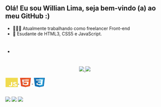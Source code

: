 <h2> Olá! Eu sou Willian Lima, seja bem-vindo (a) ao meu GitHub :) </h2>

- 👨🏽‍💻 Atualmente trabalhando como freelancer Front-end
- 📕 Esudante de HTML3, CSS5 e JavaScript.
- #
<div align="center">
  <a href="https://github.com/wil-devv">
  <img height="180em" src="https://github-readme-stats.vercel.app/api?username=wil-devv&show_icons=true&theme=midnight-purple&include_all_commits=true&count_private=true"/>
  <img height="180em" src="https://github-readme-stats.vercel.app/api/top-langs/?username=wil-devv&layout=compact&langs_count=7&theme=midnight-purple"/>
</div>

<div style="display: inline_block"><br>
  <img align="center" alt="wil-Js" height="30" width="40" src="https://raw.githubusercontent.com/devicons/devicon/master/icons/javascript/javascript-plain.svg">
  <img align="center" alt="wil-HTML" height="30" width="40" src="https://raw.githubusercontent.com/devicons/devicon/master/icons/html5/html5-original.svg">
  <img align="center" alt="wil-CSS" height="30" width="40" src="https://raw.githubusercontent.com/devicons/devicon/master/icons/css3/css3-original.svg">
</div>

##

<div>
 <a href="https://instagram.com/wil_ln" target="_blank"><img src="https://img.shields.io/badge/-Instagram-%23E4405F?style=for-the-badge&logo=instagram&logoColor=white" target="_blank"></a>
  <a href = "mailto:wil.nascimento2001@gmail.com"><img src="https://img.shields.io/badge/-Gmail-%23333?style=for-the-badge&logo=gmail&logoColor=white" target="_blank"></a>
  <a href="https://www.linkedin.com/in/willianlima-dev" target="_blank"><img src="https://img.shields.io/badge/LinkedIn-0077B5?style=for-the-badge&logo=linkedin&logoColor=white" target="_blank"></a>
  
</div>
